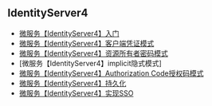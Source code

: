 ## IdentityServer4

* [微服务【IdentityServer4】入门]()
* [微服务【IdentityServer4】客户端凭证模式]()
* [微服务【IdentityServer4】资源所有者密码模式]()
* [微服务【IdentityServer4】implicit隐式模式]
* [微服务【IdentityServer4】Authorization Code授权码模式]()
* [微服务【IdentityServer4】持久化]()
* [微服务【IdentityServer4】实现SSO]()